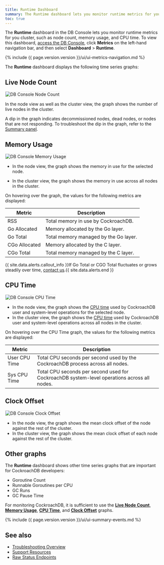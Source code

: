 ```yaml
---
title: Runtime Dashboard
summary: The Runtime dashboard lets you monitor runtime metrics for you cluster, such as node count, memory usage, and CPU time.
toc: true
---
```


The **Runtime** dashboard in the DB Console lets you monitor runtime metrics for you cluster, such as node count, memory usage, and CPU time. To view this dashboard, [access the DB Console](ui-overview.html#db-console-access), click **Metrics** on the left-hand navigation bar, and then select **Dashboard** > **Runtime**.

{%  include {{  page.version.version  }}/ui/ui-metrics-navigation.md %}

The **Runtime** dashboard displays the following time series graphs:

## Live Node Count

<img src="{{  'images/v21.1/ui_node_count.png' | relative_url  }}" alt="DB Console Node Count" style="border:1px solid #eee;max-width:100%" />

In the node view as well as the cluster view, the graph shows the number of live nodes in the cluster.

A dip in the graph indicates decommissioned nodes, dead nodes, or nodes that are not responding. To troubleshoot the dip in the graph, refer to the [Summary panel](#summary-panel).

## Memory Usage

<img src="{{  'images/v21.1/ui_memory_usage.png' | relative_url  }}" alt="DB Console Memory Usage" style="border:1px solid #eee;max-width:100%" />

- In the node view, the graph shows the memory in use for the selected node.

- In the cluster view, the graph shows the memory in use across all nodes in the cluster.

On hovering over the graph, the values for the following metrics are displayed:

Metric | Description
--------|----
RSS | Total memory in use by CockroachDB.
Go Allocated | Memory allocated by the Go layer.
Go Total | Total memory managed by the Go layer.
CGo Allocated | Memory allocated by the C layer.
CGo Total | Total memory managed by the C layer.

{{ site.data.alerts.callout_info }}If Go Total or CGO Total fluctuates or grows steadily over time, <a href="https://forum.cockroachlabs.com/">contact us</a>.{{ site.data.alerts.end }}

## CPU Time

<img src="{{  'images/v21.1/ui_cpu_time.png' | relative_url  }}" alt="DB Console CPU Time" style="border:1px solid #eee;max-width:100%" />


- In the node view, the graph shows the [CPU time](https://en.wikipedia.org/wiki/CPU_time) used by CockroachDB user and system-level operations for the selected node.
- In the cluster view, the graph shows the [CPU time](https://en.wikipedia.org/wiki/CPU_time) used by CockroachDB user and system-level operations across all nodes in the cluster.

On hovering over the CPU Time graph, the values for the following metrics are displayed:

Metric | Description
--------|----
User CPU Time | Total CPU seconds per second used by the CockroachDB process across all nodes.
Sys CPU Time | Total CPU seconds per second used for CockroachDB system-level operations across all nodes.

## Clock Offset

<img src="{{  'images/v21.1/ui_clock_offset.png' | relative_url  }}" alt="DB Console Clock Offset" style="border:1px solid #eee;max-width:100%" />

- In the node view, the graph shows the mean clock offset of the node against the rest of the cluster.
- In the cluster view, the graph shows the mean clock offset of each node against the rest of the cluster.

## Other graphs

The **Runtime** dashboard shows other time series graphs that are important for CockroachDB developers:

- Goroutine Count
- Runnable Goroutines per CPU
- GC Runs
- GC Pause Time

For monitoring CockroachDB, it is sufficient to use the [**Live Node Count**](#live-node-count), [**Memory Usage**](#memory-usage), [**CPU Time**](#cpu-time), and [**Clock Offset**](#clock-offset) graphs.

{%  include {{  page.version.version  }}/ui/ui-summary-events.md %}

## See also

- [Troubleshooting Overview](troubleshooting-overview.html)
- [Support Resources](support-resources.html)
- [Raw Status Endpoints](monitoring-and-alerting.html#raw-status-endpoints)
